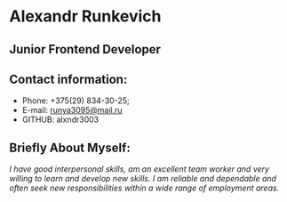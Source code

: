 # Alexandr Runkevich
## Junior Frontend Developer

## Contact information:
* Phone: +375(29) 834-30-25;
* E-mail: runya3095@mail.ru
* GITHUB: alxndr3003
## Briefly About Myself:
*I have good interpersonal skills, am an excellent team worker and very willing to learn and develop new skills. I am reliable and dependable and often seek new responsibilities within a wide range of employment areas.*
